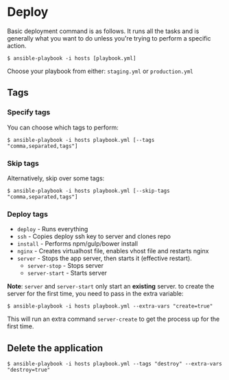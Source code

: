 # Deploy

Basic deployment command is as follows. It runs all the tasks and is generally what you want to do unless you're trying to perform a specific action.

```
$ ansible-playbook -i hosts [playbook.yml]
```

Choose your playbook from either: `staging.yml` or `production.yml`

## Tags

### Specify tags

You can choose which tags to perform:

```
$ ansible-playbook -i hosts playbook.yml [--tags "comma,separated,tags"]
```

### Skip tags

Alternatively, skip over some tags:

```
$ ansible-playbook -i hosts playbook.yml [--skip-tags "comma,separated,tags"]
```

### Deploy tags

* `deploy` - Runs everything
* `ssh` - Copies deploy ssh key to server and clones repo
* `install` - Performs npm/gulp/bower install
* `nginx` - Creates virtualhost file, enables vhost file and restarts nginx
* `server` - Stops the app server, then starts it (effective restart).
  * `server-stop` - Stops server
  * `server-start` - Starts server

__Note__: `server` and `server-start` only start an **existing** server. to create the server for the first time, you need to pass in the extra variable:

```
$ ansible-playbook -i hosts playbook.yml --extra-vars "create=true"
```

This will run an extra command `server-create` to get the process up for the first time.

## Delete the application

```
$ ansible-playbook -i hosts playbook.yml --tags "destroy" --extra-vars "destroy=true"
```

